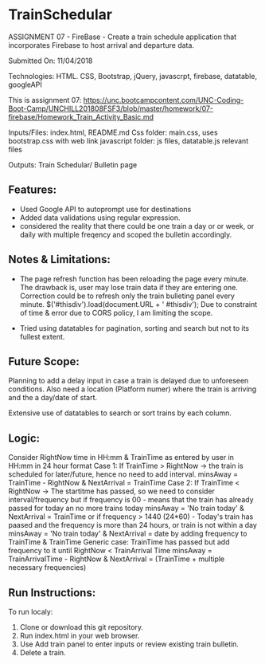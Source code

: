 # TrainSchedular
ASSIGNMENT 07 - FireBase - Create a train schedule application that incorporates Firebase to host arrival and departure data.

Submitted On: 11/04/2018

Technologies: HTML. CSS, Bootstrap, jQuery, javascrpt, firebase, datatable, googleAPI

This is assignment 07: https://unc.bootcampcontent.com/UNC-Coding-Boot-Camp/UNCHILL201808FSF3/blob/master/homework/07-firebase/Homework_Train_Activity_Basic.md

Inputs/Files: index.html, README.md 
Css folder: main.css,  uses bootstrap.css with web link
javascript folder:  js files, datatable.js relevant files

Outputs: Train Schedular/ Bulletin page

Features:
----------
* Used Google API to autoprompt use for destinations
* Added data validations using regular expression.
* considered the reality that there could be one train a day or or week, or daily with multiple freqency and scoped the bulletin accordingly.


Notes & Limitations:
--------------------
* The page refresh function has been reloading the page every minute. 
The drawback is, user may lose train data if they are entering one.
Correction could be to refresh only the train bulleting panel every minute. 
$('#thisdiv').load(document.URL +  ' #thisdiv');
Due to constraint of time & error due to CORS policy, I am limiting the scope. 
  
* Tried using datatables for pagination, sorting and search but not to its fullest extent.
  
Future Scope:
-------------
Planning to add a delay input in case a train is delayed due to unforeseen conditions.
Also need a location (Platform numer) where the train is arriving and the a day/date of start.

Extensive use of datatables to search or sort trains by each column.


Logic:
-------
Consider RightNow time in HH:mm & TrainTime as entered by user in HH:mm in 24 hour format
	 Case 1:
	 		If TrainTime > RightNow -> the train is scheduled for later/future, hence no need to add interval. 
	 		minsAway = TrainTime - RightNow & NextArrival = TrainTime
	 Case 2:
	 		If TrainTime < RightNow -> The startitme has passed, so we need to consider interval/frequency
	 		but if frequency is 00 - means that the train has already passed for today an no more trains today
	 		minsAway = 'No train today' & NextArrival = TrainTime
	 		or if frequency > 1440 (24*60) - Today's train has paased and the frequency is more than 24 hours, or train is not within a day 
	 		minsAway = 'No train today' & NextArrival = date by adding frequency to TrainTime & TrainTime
	 		Generic case: TrainTime has passed but add frequency to it until RightNow  < TrainArrival Time
			minsAway = TrainArrivalTime - RightNow & NextArrival = (TrainTime + multiple necessary frequencies)
	
Run Instructions:
--------------
To run localy:

1) Clone or download this git repository.
2) Run index.html in your web browser. 
3) Use Add train panel to enter inputs or review existing train bulletin.
4) Delete a train.
